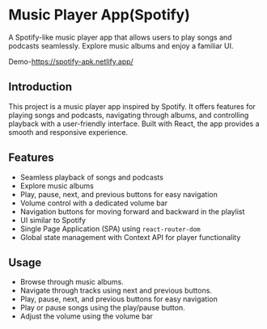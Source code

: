 # Music Player App(Spotify)

A Spotify-like music player app that allows users to play songs and podcasts seamlessly. Explore music albums and enjoy a familiar UI.

Demo-https://spotify-apk.netlify.app/


## Introduction

This project is a music player app inspired by Spotify. It offers features for playing songs and podcasts, navigating through albums, and controlling playback with a user-friendly interface. Built with React, the app provides a smooth and responsive experience.

## Features

- Seamless playback of songs and podcasts
- Explore music albums
- Play, pause, next, and previous buttons for easy navigation
- Volume control with a dedicated volume bar
- Navigation buttons for moving forward and backward in the playlist
- UI similar to Spotify
- Single Page Application (SPA) using `react-router-dom`
- Global state management with Context API for player functionality

## Usage
- Browse through music albums.
- Navigate through tracks using next and previous buttons.
- Play, pause, next, and previous buttons for easy navigation
- Play or pause songs using the play/pause button.
- Adjust the volume using the volume bar



